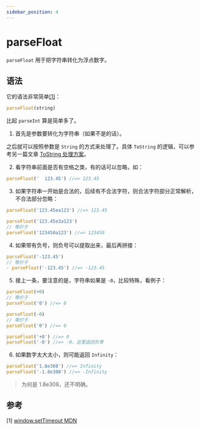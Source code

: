 ```yaml
---
sidebar_position: 4
---
```


# parseFloat

`parseFloat` 用于把字符串转化为浮点数字。

## 语法

它的语法非常简单[[1]](#参考)：

```js
parseFloat(string)
```

比起 `parseInt` 算是简单多了。

1. 首先是参数要转化为字符串（如果不是的话）。

之后就可以按照参数是 `String` 的方式来处理了。具体 `ToString` 的逻辑，可以参考另一篇文章 [ToString 处理方案](/js-basic/toString)。

2. 看字符串前面是否有空格之类，有的话可以忽略，如：

```js
parseFloat('  123.45') //=> 123.45
```

3. 如果字符串一开始是合法的，后续有不合法字符，则合法字符部分正常解析，不合法部分忽略：

```js
parseFloat('123.45ea123') //=> 123.45

parseFloat('123.45e3a123')
// 等价于
parseFloat('123450a123') //=> 123450
```

4. 如果带有负号，则负号可以提取出来，最后再拼接：

```js
parseFloat('-123.45')
// 等价于
- parseFloat('-123.45') //=> -123.45
```

5. 接上一条，要注意的是，字符串如果是 `-0`，比较特殊，看例子：

```js
parseFloat(+0)
// 等价于
parseFloat('0') //=> 0

parseFloat(-0)
// 等价于
parseFloat('0') //=> 0

parseFloat('+0') //=> 0
parseFloat('-0') //=> -0，这里返回负零
```

6. 如果数字太大太小，则可能返回 `Infinity`：

```js
parseFloat('1.8e308') //=> Infinity
parseFloat('-1.8e308') //=> -Infinity
```

> 为何是 1.8e308，还不明确。

## 参考

[1]&nbsp;[window.setTimeout MDN](https://developer.mozilla.org/zh-CN/docs/Web/API/setTimeout)
